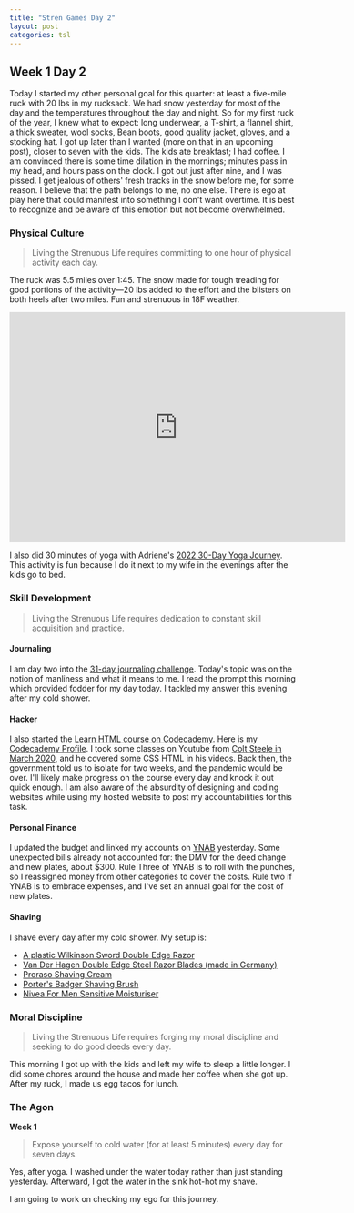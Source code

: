 ```yaml
---
title: "Stren Games Day 2"
layout: post
categories: tsl
---
```


## Week 1 Day 2
Today I started my other personal goal for this quarter: at least a five-mile ruck with 20 lbs in my rucksack. We had snow yesterday for most of the day and the temperatures throughout the day and night. So for my first ruck of the year, I knew what to expect: long underwear, a T-shirt, a flannel shirt, a thick sweater, wool socks, Bean boots, good quality jacket, gloves, and a stocking hat. I got up later than I wanted (more on that in an upcoming post), closer to seven with the kids. The kids ate breakfast; I had coffee. I am convinced there is some time dilation in the mornings; minutes pass in my head, and hours pass on the clock. I got out just after nine, and I was pissed. I get jealous of others' fresh tracks in the snow before me, for some reason. I believe that the path belongs to me, no one else. There is ego at play here that could manifest into something I don't want overtime. It is best to recognize and be aware of this emotion but not become overwhelmed.

### Physical Culture
> Living the Strenuous Life requires committing to one hour of physical activity each day.

The ruck was 5.5 miles over 1:45. The snow made for tough treading for good portions of the activity—20 lbs added to the effort and the blisters on both heels after two miles. Fun and strenuous in 18F weather.

<iframe height='405' width='590' frameborder='0' allowtransparency='true' scrolling='no' src='https://www.strava.com/activities/6462401799/embed/9903adce7def124286de1f3d250af05f85cea3aa'></iframe>

I also did 30 minutes of yoga with Adriene's [2022 30-Day Yoga Journey](https://youtu.be/Pmlh6AHFW0E). This activity is fun because I do it next to my wife in the evenings after the kids go to bed.

### Skill Development
> Living the Strenuous Life requires dedication to constant skill acquisition and practice.

#### Journaling
I am day two into the [31-day journaling challenge](https://www.artofmanliness.com/character/behavior/jumpstart-your-journaling-a-31-day-challenge/). Today's topic was on the notion of manliness and what it means to me. I read the prompt this morning which provided fodder for my day today. I tackled my answer this evening after my cold shower.

#### Hacker
I also started the [Learn HTML course on Codecademy](https://www.codecademy.com/learn/learn-html). Here is my [Codecademy Profile](https://www.codecademy.com/profiles/Stephen_T). I took some classes on Youtube from [Colt Steele in March 2020](https://www.youtube.com/watch?v=SF_Xl5TOGlY&list=PLblA84xge2_xNtaFnZhefjFbnDrpySKD3), and he covered some CSS HTML in his videos. Back then, the government told us to isolate for two weeks, and the pandemic would be over.
I'll likely make progress on the course every day and knock it out quick enough. I am also aware of the absurdity of designing and coding websites while using my hosted website to post my accountabilities for this task.

#### Personal Finance
I updated the budget and linked my accounts on [YNAB](https://www.youneedabudget.com/) yesterday. Some unexpected bills already not accounted for: the DMV for the deed change and new plates, about $300. Rule Three of YNAB is to roll with the punches, so I reassigned money from other categories to cover the costs. Rule two if YNAB is to embrace expenses, and I've set an annual goal for the cost of new plates.

#### Shaving
I shave every day after my cold shower. My setup is:
* [A plastic Wilkinson Sword Double Edge Razor](https://www.amazon.com/Wilkinson-Sword-Classic-Double-Razor/dp/B0012Y1FCK)
* [Van Der Hagen Double Edge Steel Razor Blades (made in Germany)](https://www.target.com/p/van-der-hagen-double-edge-steel-razor-blades-5ct/-/A-15704508)
* [Proraso Shaving Cream](https://www.amazon.com/Proraso-Shaving-Cream-Refreshing-Toning/dp/B00837ZOI0)
* [Porter's Badger Shaving Brush](https://www.amazon.com/gp/product/B00019DODU)
* [Nivea For Men Sensitive Moisturiser](https://www.amazon.com/Nivea-For-Men-Sensitive-Moisturiser/dp/B000SQN74M)

### Moral Discipline
> Living the Strenuous Life requires forging my moral discipline and seeking to do good deeds every day.

This morning I got up with the kids and left my wife to sleep a little longer. I did some chores around the house and made her coffee when she got up. After my ruck, I made us egg tacos for lunch. 

### The Agon
**Week 1**
> Expose yourself to cold water (for at least 5 minutes) every day for seven days.

Yes, after yoga. I washed under the water today rather than just standing yesterday. Afterward, I got the water in the sink hot-hot my shave.

I am going to work on checking my ego for this journey.